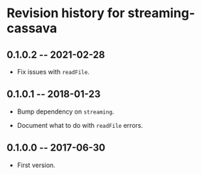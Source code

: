 # Revision history for streaming-cassava

## 0.1.0.2 -- 2021-02-28

* Fix issues with `readFile`.

## 0.1.0.1 -- 2018-01-23

* Bump dependency on `streaming`.

* Document what to do with `readFile` errors.

## 0.1.0.0 -- 2017-06-30

* First version.

